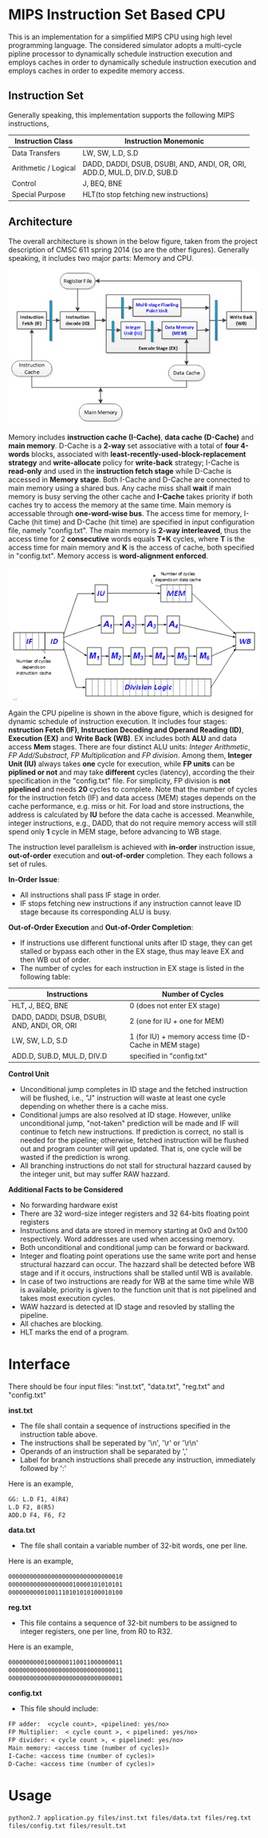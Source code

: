 # MIPS Instruction Set Based CPU

This is an implementation for a simplified MIPS CPU using high level programming language. The considered simulator adopts a multi-cycle pipline processor to dynamically schedule instruction execution and employs caches in order to dynamically schedule instruction execution and employs caches in order to expedite memory access.

## Instruction Set
Generally speaking, this implementation supports the following MIPS instructions,

Instruction Class | Instruction Monemonic
------------------| ---------------------
Data Transfers    | LW, SW, L.D, S.D
Arithmetic / Logical | DADD, DADDI, DSUB, DSUBI, AND, ANDI, OR, ORI,<br/>ADD.D, MUL.D, DIV.D, SUB.D
Control           | J, BEQ, BNE
Special Purpose   | HLT(to stop fetching new instructions)

## Architecture
The overall architecture is shown in the below figure, taken from the project description of CMSC 611 spring 2014 (so are the other figures). Generally speaking, it includes two major parts: Memory and CPU. 

![alt text](README_FILES/01.png "CPU Architecture")

Memory includes **instruction cache (I-Cache)**, **data cache (D-Cache)** and **main memory**. D-Cache is a **2-way** set associative with a total of **four 4-words** blocks, associated with **least-recently-used-block-replacement strategy** and **write-allocate** policy for **write-back** strategy; I-Cache is **read-only** and used in the **instruction fetch stage** while D-Cache is accessed in **Memory stage**. Both I-Cache and D-Cache are connected to main memory using a shared bus. Any cache miss shall **wait** if main memory is busy serving the other cache and **I-Cache** takes priority if both caches try to access the memory at the same time. Main memory is accessable through **one-word-wise bus**. The access time for memory, I-Cache (hit time) and D-Cache (hit time) are specified in input configuration file, namely "config.txt". The main memory is **2-way interleaved**, thus the access time for 2 **consecutive** words equals **T+K** cycles, where **T** is the access time for main memory and **K** is the access of cache, both specified in "config.txt". Memory access is **word-alignment enforced**.


![alt text](README_FILES/02.png "CPU PIPELINE")

Again the CPU pipeline is shown in the above figure, which is designed for dynamic schedule of instruction execution. It includes four stages: **nstruction Fetch (IF)**, **Instruction Decoding and Operand Reading (ID)**, **Execution (EX)** and **Write Back (WB)**. EX includes both **ALU** and data access **Mem** stages. There are four distinct ALU units: *Integer Arithmetic*, *FP Add/Substract*, *FP Multiplication* and *FP division*. Among them, **Integer Unit (IU)** always takes **one** cycle for execution, while **FP units** can be **piplined or not** and may take **different** cycles (latency), according the their specification in the "config.txt" file. For simplicity, FP division is **not pipelined** and needs **20** cycles to complete. Note that the number of cycles for the instruction fetch (IF) and data access (MEM) stages depends on the cache performance, e.g. miss or hit. For load and store instructions, the address is calculated by **IU** before the data cache is accessed. Meanwhile, integer instructions, e.g., DADD, that do not require memory access will still spend only **1** cycle in MEM stage, before advancing to WB stage.

The instruction level parallelism is achieved with **in-order** instruction issue, **out-of-order** execution and **out-of-order** completion. They each follows a set of rules. 

**In-Order Issue**:
* All instructions shall pass IF stage in order.
* IF stops fetching new instructions if any instruction cannot leave ID stage because its corresponding ALU is busy.

**Out-of-Order Execution** and **Out-of-Order Completion**:
* If instructions use different functional units after ID stage, they can get stalled or bypass each other in the EX stage, thus may leave EX and then WB out of order.
* The number of cycles for each instruction in EX stage is listed in the following table:

Instructions | Number of Cycles
------------------| ---------------------
HLT, J, BEQ, BNE     | 0 (does not enter EX stage)
DADD, DADDI, DSUB, DSUBI, AND, ANDI, OR, ORI  | 2 (one for IU + one for MEM)
LW, SW, L.D, S.D | 1 (for IU) + memory access time (D-Cache in MEM stage)
ADD.D, SUB.D, MUL.D, DIV.D  |   specified in "config.txt"

**Control Unit**
* Unconditional jump completes in ID stage and the fetched instruction will be flushed, i.e., "J" instruction will waste at least one cycle depending on whether there is a cache miss.
* Conditional jumps are also resolved at ID stage. However, unlike unconditional jump, "not-taken" prediction will be made and IF will continue to fetch new instructions. If prediction is correct, no stall is needed for the pipeline; otherwise, fetched instruction will be flushed out and program counter will get updated. That is, one cycle will be wasted if the prediction is wrong.
* All branching instructions do not stall for structural hazzard caused by the integer unit, but may suffer RAW hazzard. 

**Additional Facts to be Considered**
* No forwarding hardware exist
* There are 32 word-size integer registers and 32 64-bits floating point registers
* Instructions and data are stored in memory starting at 0x0 and 0x100 respectively. Word addresses are used when accessing memory.
* Both unconditional and conditional jump can be forward or backward.
* Integer and floating point operations use the same write port and hense structural hazzard can occur. The hazzard shall be detected before WB stage and if it occurs, instructions shall be stalled until WB is available. 
* In case of two instructions are ready for WB at the same time while WB is available, priority is given to the function unit that is not pipelined and takes most execution cycles. 
* WAW hazzard is detected at ID stage and resovled by stalling the pipeline.
* All chaches are blocking.
* HLT marks the end of a program.

# Interface
There should be four input files: "inst.txt", "data.txt", "reg.txt" and "config.txt"

**inst.txt**
* The file shall contain a sequence of instructions specified in the instruction table above. 
* The instructions shall be seperated by '\n', '\r' or '\r\n'
* Operands of an instruction shall be separated by ','
* Label for branch instructions shall precede any instruction, immediately followed by ':'

Here is an example,
~~~
GG: L.D F1, 4(R4)
L.D F2, 8(R5)
ADD.D F4, F6, F2
~~~

**data.txt**
* The file shall contain a variable number of 32-bit words, one per line. 

Here is an example,
~~~
00000000000000000000000000000010
00000000000000000010000101010101
00000000001001110101010100010100
~~~

**reg.txt**
* This file contains a sequence of 32-bit numbers to be assigned to integer registers, one per line, from R0 to R32. 

Here is an example,
~~~
00000000001000000110011000000011
00000000000000000000000000000011
00000000000000000000000000000001
~~~

**config.txt**
* This file should include:
~~~
FP adder:  <cycle count>, <pipelined: yes/no> 
FP Multiplier:  < cycle count >, < pipelined: yes/no> 
FP divider: < cycle count >, < pipelined: yes/no> 
Main memory: <access time (number of cycles)> 
I-Cache: <access time (number of cycles)> 
D-Cache: <access time (number of cycles)>
~~~

# Usage
~~~
python2.7 application.py files/inst.txt files/data.txt files/reg.txt files/config.txt files/result.txt
~~~
